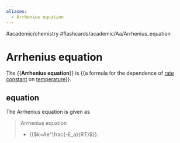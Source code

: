 ```yaml
---
aliases:
  - Arrhenius equation
---
```


#academic/chemistry #flashcards/academic/Aa/Arrhenius_equation

# Arrhenius equation

The {{__Arrhenius equation__}} is {{a formula for the dependence of [rate constant](reaction%20rate%20constant.md) on [temperature](temperature.md)}}. <!--SR:!2023-05-22,17,290!2023-05-18,13,270-->

## equation

The Arrhenius equation is given as

> Arrhenius equation
> - {{$k=Ae^\frac{-E_a}{RT}$}}. <!--SR:!2023-05-18,13,270-->
